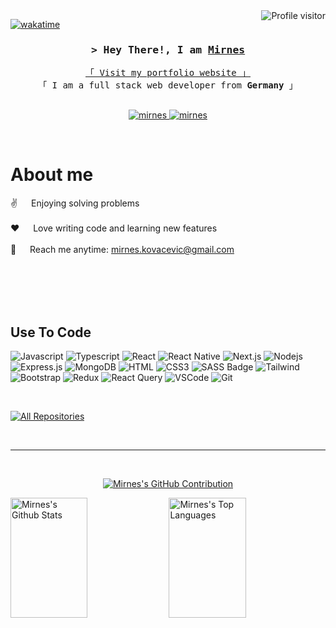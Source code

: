 

<a href="https://komarev.com/ghpvc/?username=Mirnessss">
  <img align="right" src="https://komarev.com/ghpvc/?username=Mirnessss&label=Visitors&color=0e75b6&style=flat" alt="Profile visitor" />
</a>


[![wakatime](https://wakatime.com/badge/user/eebb3dd8-d9b2-40de-9b88-6fd6cac99dbc.svg)](https://wakatime.com/@eebb3dd8-d9b2-40de-9b88-6fd6cac99dbc)

<!-- Intro  -->
<h3 align="center">
        <samp>&gt; Hey There!, I am
                <b><a target="_blank" href="https://mirnes-dev.com">Mirnes</a></b>
        </samp>
</h3>


<p align="center"> 
  <samp>
    <a href="https://mirnes-dev.com">「 Visit my portfolio website 」</a>
    <br>
    「 I am a full stack web developer from <b>Germany</b> 」
    <br>
    <br>
  </samp>
</p>

<p align="center">
 <a href="https://mirnes-dev.com" target="blank">
  <img src="https://img.shields.io/badge/Website-DC143C?style=for-the-badge&logo=medium&logoColor=white" alt="mirnes" />
 </a>
 <a href="https://www.linkedin.com/in/mirnes-kovacevic/" target="_blank">
  <img src="https://img.shields.io/badge/LinkedIn-0077B5?style=for-the-badge&logo=linkedin&logoColor=white" alt="mirnes"/>
 </a>


</p>
<br />

<!-- About Section -->
 # About me
 
<p>

  
 ✌️ &emsp; Enjoying solving problems <br/><br/>
 ❤️ &emsp; Love writing code and learning new features<br/><br/>
 📧 &emsp; Reach me anytime: mirnes.kovacevic@gmail.com<br/><br/>


</p>

<br/>
<br/>
<br/>

## Use To Code

![Javascript](https://img.shields.io/badge/Javascript-F0DB4F?style=for-the-badge&labelColor=black&logo=javascript&logoColor=F0DB4F)
![Typescript](https://img.shields.io/badge/Typescript-007acc?style=for-the-badge&labelColor=black&logo=typescript&logoColor=007acc)
![React](https://img.shields.io/badge/-React-61DBFB?style=for-the-badge&labelColor=black&logo=react&logoColor=61DBFB)
![React Native](https://img.shields.io/badge/React_Native-20232A?style=for-the-badge&logo=react&logoColor=61DAFB)
![Next.js](https://img.shields.io/badge/next.js-000000?style=for-the-badge&logo=nextdotjs&logoColor=white)
![Nodejs](https://img.shields.io/badge/Nodejs-3C873A?style=for-the-badge&labelColor=black&logo=node.js&logoColor=3C873A)
![Express.js](https://img.shields.io/badge/Express.js-000000?style=for-the-badge&logo=express&logoColor=white)
![MongoDB](https://img.shields.io/badge/MongoDB-4EA94B?style=for-the-badge&logo=mongodb&logoColor=white)
![HTML](https://img.shields.io/badge/HTML5-E34F26?style=for-the-badge&logo=html5&logoColor=white)
![CSS3](https://img.shields.io/badge/CSS3-1572B6?style=for-the-badge&logo=css3&logoColor=white)
![SASS Badge](https://img.shields.io/badge/Sass-CC6699?style=for-the-badge&logo=sass&logoColor=white)
![Tailwind](https://img.shields.io/badge/Tailwind_CSS-092749?style=for-the-badge&logo=tailwindcss&logoColor=06B6D4&labelColor=000000)
![Bootstrap](https://img.shields.io/badge/Bootstrap-563D7C?style=for-the-badge&logo=bootstrap&logoColor=white)
![Redux](https://img.shields.io/badge/Redux-593D88?style=for-the-badge&logo=redux&logoColor=white)
![React Query](https://img.shields.io/badge/-React_Query-FF4154?style=for-the-badge&logo=react%20query&logoColor=white)
![VSCode](https://img.shields.io/badge/Visual_Studio-0078d7?style=for-the-badge&logo=visual%20studio&logoColor=white)
![Git](https://img.shields.io/badge/Git-F05032?style=for-the-badge&logo=git&logoColor=white)

<br/>



<p align="left">
  <a href="https://github.com/Mirnessss?tab=repositories" target="_blank"><img alt="All Repositories" title="All Repositories" src="https://img.shields.io/badge/-All%20Repos-2962FF?style=for-the-badge&logo=koding&logoColor=white"/></a>
</p>

<br/>
<hr/>
<br/>

<p align="center">
  <a href="https://github.com/Mirnessss">
    <img src="https://github-profile-summary-cards.vercel.app/api/cards/profile-details?username=Mirnessss&theme=radical" alt="Mirnes's GitHub Contribution"/>
  </a>
</p>

<a> 
    <a href="https://github.com/Mirnessss"><img alt="Mirnes's Github Stats" src="https://denvercoder1-github-readme-stats.vercel.app/api?username=Mirnessss&show_icons=true&count_private=true&theme=react&border_color=7F3FBF&bg_color=0D1117&title_color=F85D7F&icon_color=F8D866" height="192px" width="49.5%"/></a>
  <a href="https://github.com/Mirnessss"><img alt="Mirnes's Top Languages" src="https://denvercoder1-github-readme-stats.vercel.app/api/top-langs/?username=Mirnessss&langs_count=8&layout=compact&theme=react&border_color=7F3FBF&bg_color=0D1117&title_color=F85D7F&icon_color=F8D866" height="192px" width="49.5%"/></a>
  <br/>
</a>
